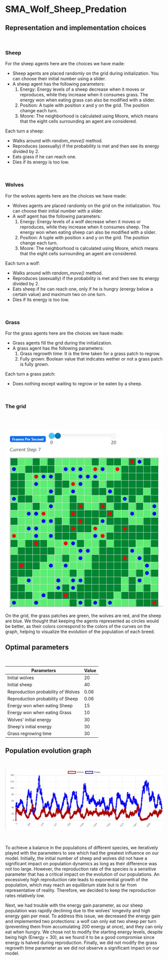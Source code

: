 # SMA_Wolf_Sheep_Predation

## Representation and implementation choices

</br>

### Sheep

For the sheep agents here are the choices we have made: 
- Sheep agents are placed randomly on the grid during initialization. You can choose their initial number using a slider.
- A sheep agent has the following parameters: 
    1. Energy: Energy levels of a sheep decrease when it moves or reproduces, while they increase when it consumes grass. The energy won when eating grass can also be modified with a slider.
    2. Position: A tuple with position x and y on the grid. The position change each turn.
    3. Moore: The neighborhood is calculated using Moore, which means that the eight cells surrounding an agent are considered.

Each turn a sheep: 
- Walks around with *random_move()* method.
- Reproduces (asexually) if the probability is met and then see its energy divided by 2.
- Eats grass if he can reach one.
- Dies if its energy is too low.

</br>

### Wolves

For the wolves agents here are the choices we have made: 
- Wolves agents are placed randomly on the grid on the initialization. You can choose their initial number with a slider.
- A wolf agent has the following parameters: 
    1. Energy: Energy levels of a wolf decrease when it moves or reproduces, while they increase when it consumes sheep. The energy won when eating sheep can also be modified with a slider.
    2. Position: A tuple with position x and y on the grid. The position change each turn.
    3. Moore: The neighborhood is calculated using Moore, which means that the eight cells surrounding an agent are considered.

Each turn a wolf: 
- Walks around with *random_move()* method.
- Reproduces (asexually) if the probability is met and then see its energy divided by 2.
- Eats sheep if he can reach one, only if he is hungry (energy below a certain value) and maximum two on one turn.
- Dies if its energy is too low.

</br>

### Grass 

For the grass agents here are the choices we have made:
- Grass agents fill the grid during the initialization.
- A grass agent has the following parameters: 
  1. Grass regrowth time: It is the time taken for a grass patch to regrow.
  2. Fully grown: Boolean value that indicates wether or not a grass patch is fully grown.

Each turn a grass patch:
- Does nothing except waiting to regrow or be eaten by a sheep. 

</br>

### The grid 

</br>
</br>

<p align="center">
    <img src="./0_prey_predator_start/img/grid.jpg">
</p>

On the grid, the grass patches are green, the wolves are red, and the sheep are blue. We thought that keeping the agents represented as circles would be better, as their colors correspond to the colors of the curves on the graph, helping to visualize the evolution of the population of each breed.

## Optimal parameters 

</br>

| Parameters                          | Value  |
| ------------------------------------|--------|
| Initial wolves                      | 20     |
| Initial sheep                       | 40     |
| Reproduction probability of Wolves  | 0.06   |
| Reproduction probability of Sheep   | 0.06   |
| Energy won when eating Sheep        | 15     |
| Energy won when eating Grass        | 10     |
| Wolves' initial energy              | 30     |
| Sheep's initial energy              | 30     |
| Grass regrowing time                | 30     |

## Population evolution graph

</br>

<p align = "center">
    <img src = "./0_prey_predator_start/img/population_graph.jpg"/>
</p>

</br>

To achieve a balance in the populations of different species, we iteratively played with the parameters to see which had the greatest influence on our model. Initially, the initial number of sheep and wolves did not have a significant impact on population dynamics as long as their difference was not too large. However, the reproduction rate of the species is a sensitive parameter that has a critical impact on the evolution of our populations. An excessively high reproduction rate leads to exponential growth of the population, which may reach an equilibrium state but is far from representative of reality. Therefore, we decided to keep the reproduction rates relatively low.

Next, we had trouble with the energy gain parameter, as our sheep population was rapidly declining due to the wolves' longevity and high energy gain per meal. To address this issue, we decreased the energy gain and implemented two protections: a wolf can only eat two sheep per turn (preventing them from accumulating 200 energy at once), and they can only eat when hungry. We chose not to modify the starting energy levels, despite being high (Energy = 30), as we found it to be a good compromise since energy is halved during reproduction. Finally, we did not modify the grass regrowth time parameter as we did not observe a significant impact on our model.